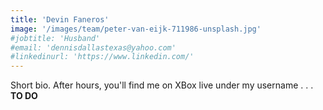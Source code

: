 ```yaml
---
title: 'Devin Faneros'
image: '/images/team/peter-van-eijk-711986-unsplash.jpg'
#jobtitle: 'Husband'
#email: 'dennisdallastexas@yahoo.com'
#linkedinurl: 'https://www.linkedin.com/'
---
```


Short bio. After hours, you'll find me on XBox live under my username . . . **TO DO** 